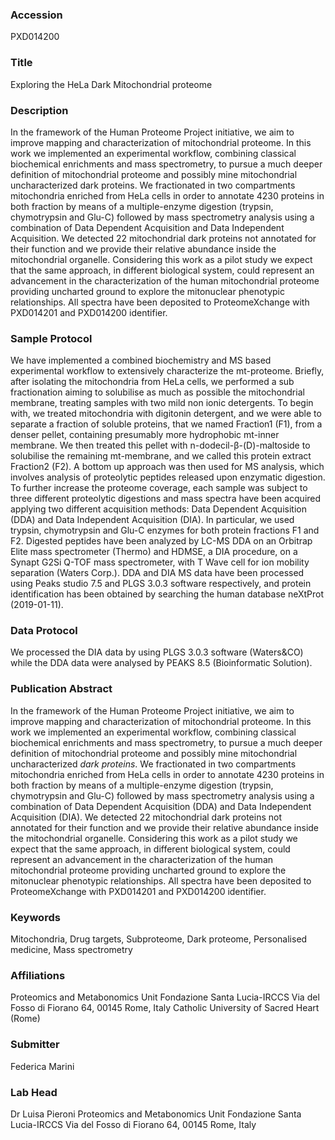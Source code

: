 ### Accession
PXD014200

### Title
Exploring the HeLa Dark Mitochondrial proteome

### Description
In the framework of the Human Proteome Project initiative, we aim to improve mapping and characterization of mitochondrial proteome. In this work we implemented an experimental workflow, combining classical biochemical enrichments and mass spectrometry, to pursue a much deeper definition of mitochondrial proteome and possibly mine mitochondrial uncharacterized
dark proteins. We fractionated in two compartments mitochondria enriched from HeLa cells in order to annotate 4230 proteins in both fraction by means of a multiple-enzyme digestion (trypsin, chymotrypsin and Glu-C) followed by mass spectrometry analysis using a combination of Data Dependent Acquisition and Data Independent Acquisition. We detected 22 mitochondrial dark proteins not annotated for their function and we provide their relative abundance inside the mitochondrial organelle. Considering this work as a pilot study we expect that the same approach, in different biological system, could represent an advancement in the characterization of the human mitochondrial proteome providing uncharted ground to explore the mitonuclear phenotypic
relationships.
All spectra have been deposited to ProteomeXchange with PXD014201 and PXD014200 identifier.


### Sample Protocol
We have implemented a combined biochemistry and MS based experimental workflow to extensively characterize the mt-proteome.
Briefly, after isolating the mitochondria from HeLa cells, we performed a sub fractionation aiming to solubilise as much as possible the mitochondrial membrane, treating samples with two mild non ionic detergents.
To begin with, we treated mitochondria with digitonin detergent, and we were able to separate a fraction of soluble proteins, that we named Fraction1 (F1), from a denser pellet, containing presumably more hydrophobic mt-inner membrane. We then treated this pellet with n-dodecil-β-(D)-maltoside to solubilise the remaining mt-membrane, and we called this protein extract Fraction2 (F2). A bottom up approach was then used for MS analysis, which involves analysis of proteolytic peptides released upon enzymatic digestion. To further increase the proteome coverage, each sample was subject to three different proteolytic digestions and mass spectra have been acquired applying two different acquisition methods: Data Dependent Acquisition (DDA) and Data Independent Acquisition (DIA).
In particular, we used trypsin, chymotrypsin and Glu-C enzymes for both protein fractions F1 and F2. Digested peptides have been analyzed by LC-MS DDA on an Orbitrap Elite mass spectrometer (Thermo) and HDMSE, a DIA procedure, on a Synapt G2Si Q-TOF mass spectrometer, with T Wave cell for ion mobility separation (Waters Corp.). DDA and DIA MS data have been processed using Peaks studio 7.5 and PLGS 3.0.3 software respectively, and protein identification has been obtained by searching the human database neXtProt (2019-01-11).

### Data Protocol
We processed the DIA data by using PLGS 3.0.3 software (Waters&CO) while the DDA data were analysed by PEAKS 8.5 (Bioinformatic Solution).

### Publication Abstract
In the framework of the Human Proteome Project initiative, we aim to improve mapping and characterization of mitochondrial proteome. In this work we implemented an experimental workflow, combining classical biochemical enrichments and mass spectrometry, to pursue a much deeper definition of mitochondrial proteome and possibly mine mitochondrial uncharacterized <i>dark proteins</i>. We fractionated in two compartments mitochondria enriched from HeLa cells in order to annotate 4230 proteins in both fraction by means of a multiple-enzyme digestion (trypsin, chymotrypsin and Glu-C) followed by mass spectrometry analysis using a combination of Data Dependent Acquisition (DDA) and Data Independent Acquisition (DIA). We detected 22 mitochondrial dark proteins not annotated for their function and we provide their relative abundance inside the mitochondrial organelle. Considering this work as a pilot study we expect that the same approach, in different biological system, could represent an advancement in the characterization of the human mitochondrial proteome providing uncharted ground to explore the mitonuclear phenotypic relationships. All spectra have been deposited to ProteomeXchange with PXD014201 and PXD014200 identifier.

### Keywords
Mitochondria, Drug targets, Subproteome, Dark proteome, Personalised medicine, Mass spectrometry

### Affiliations
Proteomics and Metabonomics Unit Fondazione Santa Lucia-IRCCS Via del Fosso di Fiorano 64, 00145  Rome, Italy
Catholic University of Sacred Heart (Rome)

### Submitter
Federica Marini

### Lab Head
Dr Luisa Pieroni
Proteomics and Metabonomics Unit Fondazione Santa Lucia-IRCCS Via del Fosso di Fiorano 64, 00145  Rome, Italy


